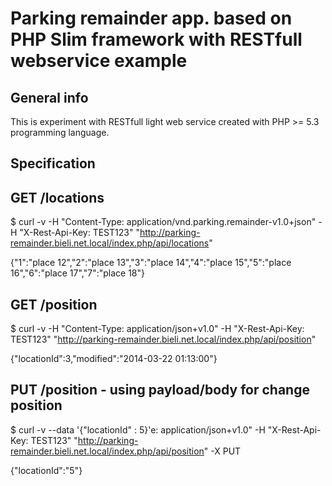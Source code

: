 Parking remainder app. based on PHP Slim framework with RESTfull webservice example
===================================================================================

General info
------------
This is experiment with RESTfull light web service created with PHP >= 5.3 programming language.


Specification
-------------



GET /locations
----
$ curl -v -H "Content-Type: application/vnd.parking.remainder-v1.0+json" -H "X-Rest-Api-Key: TEST123" "http://parking-remainder.bieli.net.local/index.php/api/locations"

{"1":"place 12","2":"place 13","3":"place 14","4":"place 15","5":"place 16","6":"place 17","7":"place 18"}


GET /position
----
$ curl -v -H "Content-Type: application/json+v1.0" -H "X-Rest-Api-Key: TEST123" "http://parking-remainder.bieli.net.local/index.php/api/position"


{"locationId":3,"modified":"2014-03-22 01:13:00"}


PUT /position - using payload/body for change position
----

$ curl -v --data '{"locationId" : 5}'e: application/json+v1.0" -H "X-Rest-Api-Key: TEST123" "http://parking-remainder.bieli.net.local/index.php/api/position" -X PUT

{"locationId":"5"}


